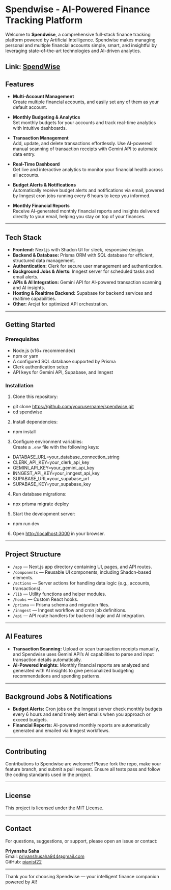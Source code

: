 # Spendwise - AI-Powered Finance Tracking Platform

Welcome to **Spendwise**, a comprehensive full-stack finance tracking platform powered by Artificial Intelligence. Spendwise makes managing personal and multiple financial accounts simple, smart, and insightful by leveraging state-of-the-art technologies and AI-driven analytics.


Link: [SpendWise](https://spendwise.priyanshucode.xyz)
---

## Features

- **Multi-Account Management**  
  Create multiple financial accounts, and easily set any of them as your default account.

- **Monthly Budgeting & Analytics**  
  Set monthly budgets for your accounts and track real-time analytics with intuitive dashboards.

- **Transaction Management**  
  Add, update, and delete transactions effortlessly. Use AI-powered manual scanning of transaction receipts with Gemini API to automate data entry.

- **Real-Time Dashboard**  
  Get live and interactive analytics to monitor your financial health across all accounts.

- **Budget Alerts & Notifications**  
  Automatically receive budget alerts and notifications via email, powered by Inngest cron jobs running every 6 hours to keep you informed.

- **Monthly Financial Reports**  
  Receive AI-generated monthly financial reports and insights delivered directly to your email, helping you stay on top of your finances.

---

## Tech Stack

- **Frontend:** Next.js with Shadcn UI for sleek, responsive design.
- **Backend & Database:** Prisma ORM with SQL database for efficient, structured data management.
- **Authentication:** Clerk for secure user management and authentication.
- **Background Jobs & Alerts:** Inngest server for scheduled tasks and email alerts.
- **APIs & AI Integration:** Gemini API for AI-powered transaction scanning and AI insights.
- **Hosting & Realtime Backend:** Supabase for backend services and realtime capabilities.
- **Other:** Arcjet for optimized API orchestration.

---

## Getting Started

### Prerequisites
- Node.js (v16+ recommended)
- npm or yarn
- A configured SQL database supported by Prisma
- Clerk authentication setup
- API keys for Gemini API, Supabase, and Inngest

### Installation

1. Clone this repository:

- git clone https://github.com/yourusername/spendwise.git
- cd spendwise

2. Install dependencies:
- npm install

3. Configure environment variables:  
Create a `.env` file with the following keys:
- DATABASE_URL=your_database_connection_string
- CLERK_API_KEY=your_clerk_api_key
- GEMINI_API_KEY=your_gemini_api_key
- INNGEST_API_KEY=your_inngest_api_key
- SUPABASE_URL=your_supabase_url
- SUPABASE_KEY=your_supabase_key

4. Run database migrations:
- npx prisma migrate deploy

5. Start the development server:
- npm run dev


6. Open [http://localhost:3000](http://localhost:3000) in your browser.

---

## Project Structure

- `/app` — Next.js app directory containing UI, pages, and API routes.
- `/components` — Reusable UI components, including Shadcn-based elements.
- `/actions` — Server actions for handling data logic (e.g., accounts, transactions).
- `/lib` — Utility functions and helper modules.
- `/hooks` — Custom React hooks.
- `/prisma` — Prisma schema and migration files.
- `/inngest` — Inngest workflow and cron job definitions.
- `/api` — API route handlers for backend logic and AI integration.

---

## AI Features

- **Transaction Scanning:** Upload or scan transaction receipts manually, and Spendwise uses Gemini API’s AI capabilities to parse and input transaction details automatically.
- **AI-Powered Insights:** Monthly financial reports are analyzed and generated with AI insights to give personalized budgeting recommendations and spending patterns.

---

## Background Jobs & Notifications

- **Budget Alerts:** Cron jobs on the Inngest server check monthly budgets every 6 hours and send timely alert emails when you approach or exceed budgets.
- **Financial Reports:** AI-powered monthly reports are automatically generated and emailed via Inngest workflows.

---

## Contributing

Contributions to Spendwise are welcome! Please fork the repo, make your feature branch, and submit a pull request. Ensure all tests pass and follow the coding standards used in the project.

---

## License

This project is licensed under the MIT License.

---

## Contact

For questions, suggestions, or support, please open an issue or contact:

**Priyanshu Saha**  
Email: priyanshusaha944@gmail.com  
GitHub: [pianist22](https://github.com/pianist22)

---

Thank you for choosing Spendwise — your intelligent finance companion powered by AI!
